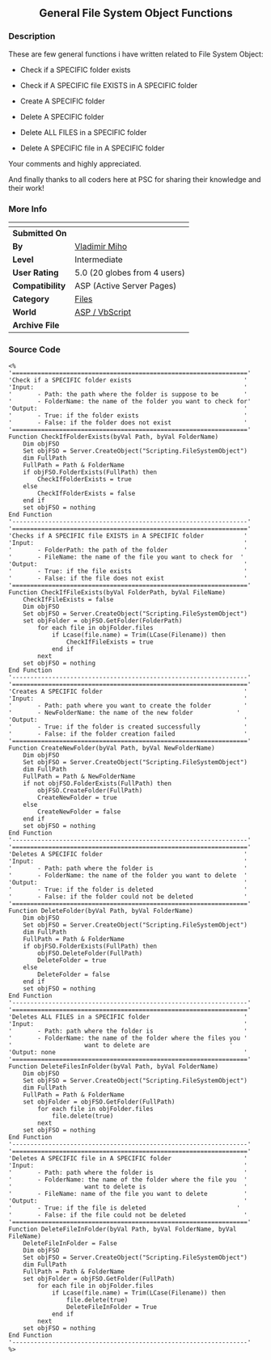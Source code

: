 ﻿<div align="center">

## General File System Object Functions


</div>

### Description

These are few general functions i have written related to File System Object:

- Check if a SPECIFIC folder exists

- Check if A SPECIFIC file EXISTS in A SPECIFIC folder

- Create A SPECIFIC folder

- Delete A SPECIFIC folder

- Delete ALL FILES in a SPECIFIC folder

- Delete A SPECIFIC file in A SPECIFIC folder

Your comments and highly appreciated.

And finally thanks to all coders here at PSC for sharing their knowledge and their work!
 
### More Info
 


<span>             |<span>
---                |---
**Submitted On**   |
**By**             |[Vladimir Miho](https://github.com/Planet-Source-Code/PSCIndex/blob/master/ByAuthor/vladimir-miho.md)
**Level**          |Intermediate
**User Rating**    |5.0 (20 globes from 4 users)
**Compatibility**  |ASP \(Active Server Pages\)
**Category**       |[Files](https://github.com/Planet-Source-Code/PSCIndex/blob/master/ByCategory/files__4-2.md)
**World**          |[ASP / VbScript](https://github.com/Planet-Source-Code/PSCIndex/blob/master/ByWorld/asp-vbscript.md)
**Archive File**   |[](https://github.com/Planet-Source-Code/vladimir-miho-general-file-system-object-functions__4-8315/archive/master.zip)





### Source Code

```
<%
'================================================================='
'Check if a SPECIFIC folder exists								 '
'Input:															 '
'		- Path: the path where the folder is suppose to be		 '
'		- FolderName: the name of the folder you want to check for'
'Output:														 '
'		- True: if the folder exists							 '
'		- False: if the folder does not exist					 '
'================================================================='
Function CheckIfFolderExists(byVal Path, byVal FolderName)
	Dim objFSO
	Set objFSO = Server.CreateObject("Scripting.FileSystemObject")
	dim FullPath
	FullPath = Path & FolderName
	if objFSO.FolderExists(FullPath) then
		CheckIfFolderExists = true
	else
		CheckIfFolderExists = false
	end if
	set objFSO = nothing
End Function
'-----------------------------------------------------------------'
'================================================================='
'Checks if A SPECIFIC file EXISTS in A SPECIFIC folder			 '
'Input:															 '
'		- FolderPath: the path of the folder					 '
'		- FileName: the name of the file you want to check for  '
'Output:														 '
'		- True: if the file exists								 '
'		- False: if the file does not exist						 '
'================================================================='
Function CheckIfFileExists(byVal FolderPath, byVal FileName)
	CheckIfFileExists = false
	Dim objFSO
	Set objFSO = Server.CreateObject("Scripting.FileSystemObject")
	set objFolder = objFSO.GetFolder(FolderPath)
  		for each file in objFolder.files
			if Lcase(file.name) = Trim(LCase(Filename)) then
				CheckIfFileExists = true
			end if
		next
	set objFSO = nothing
End Function
'-----------------------------------------------------------------'
'================================================================='
'Creates A SPECIFIC folder										 '
'Input:															 '
'		- Path: path where you want to create the folder		 '
'		- NewFolderName: the name of the new folder			   '
'Output:														 '
'		- True: if the folder is created successfully			 '
'		- False: if the folder creation failed					 '
'================================================================='
Function CreateNewFolder(byVal Path, byVal NewFolderName)
	Dim objFSO
	Set objFSO = Server.CreateObject("Scripting.FileSystemObject")
	dim FullPath
	FullPath = Path & NewFolderName
	if not objFSO.FolderExists(FullPath) then
		objFSO.CreateFolder(FullPath)
		CreateNewFolder = true
	else
		CreateNewFolder = false
	end if
	set objFSO = nothing
End Function
'-----------------------------------------------------------------'
'================================================================='
'Deletes A SPECIFIC folder										 '
'Input:															 '
'		- Path: path where the folder is						 '
'		- FolderName: the name of the folder you want to delete  '
'Output:														 '
'		- True: if the folder is deleted						 '
'		- False: if the folder could not be deleted				 '
'================================================================='
Function DeleteFolder(byVal Path, byVal FolderName)
	Dim objFSO
	Set objFSO = Server.CreateObject("Scripting.FileSystemObject")
	dim FullPath
	FullPath = Path & FolderName
	if objFSO.FolderExists(FullPath) then
		objFSO.DeleteFolder(FullPath)
		DeleteFolder = true
	else
		DeleteFolder = false
	end if
	set objFSO = nothing
End Function
'-----------------------------------------------------------------'
'================================================================='
'Deletes ALL FILES in a SPECIFIC folder							 '
'Input:															 '
'		- Path: path where the folder is						 '
'		- FolderName: the name of the folder where the files you '
'					 want to delete are						 '
'Output: none													 '
'================================================================='
Function DeleteFilesInFolder(byVal Path, byVal FolderName)
	Dim objFSO
	Set objFSO = Server.CreateObject("Scripting.FileSystemObject")
	dim FullPath
	FullPath = Path & FolderName
	set objFolder = objFSO.GetFolder(FullPath)
  		for each file in objFolder.files
			file.delete(true)
		next
	set objFSO = nothing
End Function
'-----------------------------------------------------------------'
'================================================================='
'Deletes A SPECIFIC file in A SPECIFIC folder					 '
'Input:															 '
'		- Path: path where the folder is						 '
'		- FolderName: the name of the folder where the file you  '
'					 want to delete is							 '
'		- FileName: name of the file you want to delete			 '
'Output:														 '
'		- True: if the file is deleted						   '
'		- False: if the file could not be deleted				 '
'================================================================='
Function DeleteFileInFolder(byVal Path, byVal FolderName, byVal FileName)
	DeleteFileInFolder = False
	Dim objFSO
	Set objFSO = Server.CreateObject("Scripting.FileSystemObject")
	dim FullPath
	FullPath = Path & FolderName
	set objFolder = objFSO.GetFolder(FullPath)
		for each file in objFolder.files
			if Lcase(file.name) = Trim(LCase(Filename)) then
				file.delete(true)
				DeleteFileInFolder = True
			end if
		next
	set objFSO = nothing
End Function
'-----------------------------------------------------------------'
%>
```

